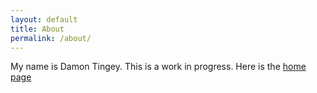 ```yaml
---
layout: default
title: About
permalink: /about/
---
```


My name is Damon Tingey. This is a work in progress. Here is the [home page](https://dtingey.github.io)

